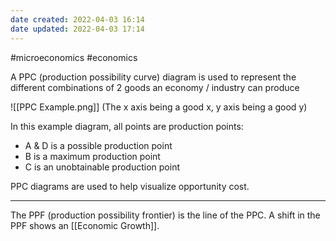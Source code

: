 ```yaml
---
date created: 2022-04-03 16:14
date updated: 2022-04-03 17:14
---
```


#microeconomics #economics

A PPC (production possibility curve) diagram is used to represent the different combinations of 2 goods an economy / industry can produce 

![[PPC Example.png]] (The x axis being a good x, y axis being a good y)

In this example diagram, all points are production points:
- A & D is a possible production point
- B is a maximum production point
- C is an unobtainable production point

PPC diagrams are used to help visualize opportunity cost.
___
The PPF (production possibility frontier) is the line of the PPC.
A shift in the PPF shows an [[Economic Growth]].